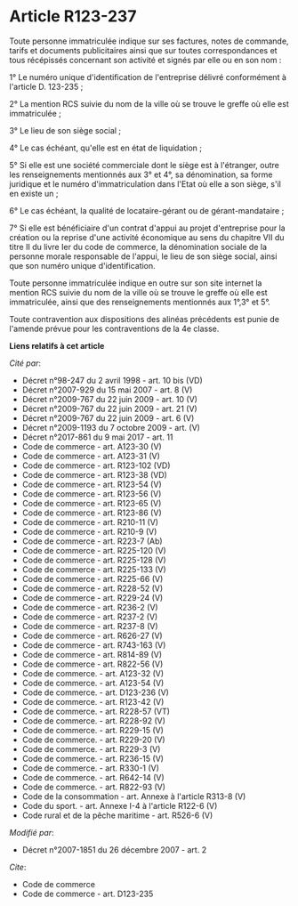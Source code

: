 # Article R123-237

Toute personne immatriculée indique sur ses factures, notes de commande, tarifs et documents publicitaires ainsi que sur
toutes correspondances et tous récépissés concernant son activité et signés par elle ou en son nom : 

1° Le numéro unique d'identification de l'entreprise délivré conformément à l'article D. 123-235 ; 

2° La mention RCS suivie du nom de la ville où se trouve le greffe où elle est immatriculée ; 

3° Le lieu de son siège social ; 

4° Le cas échéant, qu'elle est en état de liquidation ; 

5° Si elle est une société commerciale dont le siège est à l'étranger, outre les renseignements mentionnés aux 3° et 4°, sa
dénomination, sa forme juridique et le numéro d'immatriculation dans l'Etat où elle a son siège, s'il en existe un ; 

6° Le cas échéant, la qualité de locataire-gérant ou de gérant-mandataire ; 

7° Si elle est bénéficiaire d'un contrat d'appui au projet d'entreprise pour la création ou la reprise d'une activité
économique au sens du chapitre VII du titre II du livre Ier du code de commerce, la dénomination sociale de la personne
morale responsable de l'appui, le lieu de son siège social, ainsi que son numéro unique d'identification. 

Toute personne immatriculée indique en outre sur son site internet la mention RCS suivie du nom de la ville où se trouve le
greffe où elle est immatriculée, ainsi que des renseignements mentionnés aux 1°,3° et 5°. 

Toute contravention aux dispositions des alinéas précédents est punie de l'amende prévue pour les contraventions de la 4e
classe.

**Liens relatifs à cet article**

_Cité par_:

  - Décret n°98-247 du 2 avril 1998 - art. 10 bis (VD)
  - Décret n°2007-929 du 15 mai 2007 - art. 8 (V)
  - Décret n°2009-767 du 22 juin 2009 - art. 10 (V)
  - Décret n°2009-767 du 22 juin 2009 - art. 21 (V)
  - Décret n°2009-767 du 22 juin 2009 - art. 6 (V)
  - Décret n°2009-1193 du 7 octobre 2009 - art. (V)
  - Décret n°2017-861 du 9 mai 2017 - art. 11
  - Code de commerce - art. A123-30 (V)
  - Code de commerce - art. A123-31 (V)
  - Code de commerce - art. R123-102 (VD)
  - Code de commerce - art. R123-38 (VD)
  - Code de commerce - art. R123-54 (V)
  - Code de commerce - art. R123-56 (V)
  - Code de commerce - art. R123-65 (V)
  - Code de commerce - art. R123-86 (V)
  - Code de commerce - art. R210-11 (V)
  - Code de commerce - art. R210-9 (V)
  - Code de commerce - art. R223-7 (Ab)
  - Code de commerce - art. R225-120 (V)
  - Code de commerce - art. R225-128 (V)
  - Code de commerce - art. R225-133 (V)
  - Code de commerce - art. R225-66 (V)
  - Code de commerce - art. R228-52 (V)
  - Code de commerce - art. R229-24 (V)
  - Code de commerce - art. R236-2 (V)
  - Code de commerce - art. R237-2 (V)
  - Code de commerce - art. R237-8 (V)
  - Code de commerce - art. R626-27 (V)
  - Code de commerce - art. R743-163 (V)
  - Code de commerce - art. R814-89 (V)
  - Code de commerce - art. R822-56 (V)
  - Code de commerce. - art. A123-32 (V)
  - Code de commerce. - art. A123-54 (V)
  - Code de commerce. - art. D123-236 (V)
  - Code de commerce. - art. R123-42 (V)
  - Code de commerce. - art. R228-57 (VT)
  - Code de commerce. - art. R228-92 (V)
  - Code de commerce. - art. R229-15 (V)
  - Code de commerce. - art. R229-20 (V)
  - Code de commerce. - art. R229-3 (V)
  - Code de commerce. - art. R236-15 (V)
  - Code de commerce. - art. R330-1 (V)
  - Code de commerce. - art. R642-14 (V)
  - Code de commerce. - art. R822-93 (V)
  - Code de la consommation - art. Annexe à l'article R313-8 (V)
  - Code du sport. - art. Annexe I-4 à l'article R122-6 (V)
  - Code rural et de la pêche maritime - art. R526-6 (V)

_Modifié par_:

  - Décret n°2007-1851 du 26 décembre 2007 - art. 2

_Cite_:

  - Code de commerce
  - Code de commerce - art. D123-235
